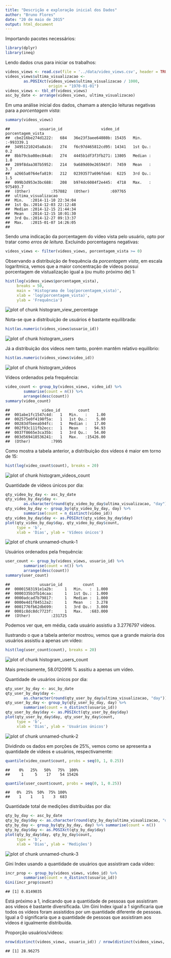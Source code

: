 ```yaml
---
title: "Descrição e exploração inicial dos Dados"
author: "Bruno Flores"
date: "20 de maio de 2015"
output: html_document
---
```


Importando pacotes necessários:


```r
library(dplyr)
library(ineq)
```

Lendo dados crus para iniciar os trabalhos:


```r
videos_views <- read.csv(file = '../data/video_views.csv', header = TRUE)
videos_views$ultima_visualizacao <- 
        as.POSIXct(videos_views$ultima_visualizacao / 1000, 
                   origin = "1970-01-01")
videos_views <- tbl_df(videos_views)
asc_by_date <- arrange(videos_views, ultima_visualizacao)
```

Em uma análise inicial dos dados, chamam a atenção leituras negativas para a
*porcentagem vista*:


```r
summary(videos_views)
```

```
##             usuario_id                 video_id      porcentagem_vista  
##  cbe216be274d1222:   684   36e23f3aee64080b: 15435   Min.   :-993339.1  
##  34951210245a8a16:   274   f6c97d465812cd95: 14341   1st Qu.:      0.2  
##  8bb79cba08ec84a8:   274   4445b1df3f3fb271: 13805   Median :      1.0  
##  289f8daa307b5952:   214   9a689d69e265943f:  7459   Mean   :      3.7  
##  a2665a0764efa819:   212   02393577a696fda6:  6225   3rd Qu.:      1.5  
##  099b3d953e3bc688:   208   b974dc6084f2e445:  4718   Max.   : 975493.7  
##  (Other)         :757882   (Other)         :697765                      
##  ultima_visualizacao          
##  Min.   :2014-11-10 22:34:04  
##  1st Qu.:2014-12-03 22:12:48  
##  Median :2014-12-15 21:44:34  
##  Mean   :2014-12-15 10:01:30  
##  3rd Qu.:2014-12-27 09:13:37  
##  Max.   :2015-01-07 14:26:05  
## 
```

Sendo uma indicação da porcentagem do vídeo vista pelo usuário, opto por tratar
como *erros de leitura*. Excluindo porcentagens negativas:


```r
videos_views <- filter(videos_views, porcentagem_vista >= 0)
```

Observando a distribuição de frequência da *porcentagem vista*, em escala 
logarítmica, vemos que a maior concentração de vídeos possui porcentagem de 
vistualização igual a (ou muito próximo de) 1:


```r
hist(log(videos_views$porcentagem_vista), 
     breaks = 50, 
     main = 'Histograma de log(porcentagem_vista)', 
     xlab = 'log(porcentagem_vista)', 
     ylab = 'Frequência')
```

![plot of chunk histogram_view_percentage](figure/histogram_view_percentage-1.png) 

Nota-se que a distribuição de usuários é bastante equilibrada:


```r
hist(as.numeric(videos_views$usuario_id))
```

![plot of chunk histogram_users](figure/histogram_users-1.png) 

Já a distribuição dos vídeos nem tanto, porém mantêm relativo equilíbrio:


```r
hist(as.numeric(videos_views$video_id))
```

![plot of chunk histogram_videos](figure/histogram_videos-1.png) 

Vídeos ordenados pela frequência:


```r
video_count <- group_by(videos_views, video_id) %>% 
        summarise(count = n()) %>%
        arrange(desc(count))
summary(video_count)
```

```
##              video_id        count         
##  001abe1fc1547c4d:   1   Min.   :    1.00  
##  002575e0f4198f5a:   1   1st Qu.:    5.00  
##  00283dfbeeab94fc:   1   Median :   17.00  
##  002f93c111fb2ecc:   1   Mean   :   94.93  
##  0037f8665e3ca35b:   1   3rd Qu.:   54.00  
##  003d569418536241:   1   Max.   :15426.00  
##  (Other)         :7995
```

Como mostra a tabela anterior, a distribuição dos vídeos é maior 
em torno de 15:


```r
hist(log(video_count$count), breaks = 20)
```

![plot of chunk histogram_videos_count](figure/histogram_videos_count-1.png) 

Quantidade de vídeos únicos por dia:


```r
qty_video_by_day <- asc_by_date
qty_video_by_day$day <- 
        as.character(round(qty_video_by_day$ultima_visualizacao, "day"))
qty_video_by_day <- group_by(qty_video_by_day, day) %>% 
        summarise(count = n_distinct(video_id))
qty_video_by_day$day <- as.POSIXct(qty_video_by_day$day)
plot(qty_video_by_day$day, qty_video_by_day$count,
     type = 'b', 
     xlab = 'Dias', ylab = 'Vídeos únicos')
```

![plot of chunk unnamed-chunk-1](figure/unnamed-chunk-1-1.png) 

Usuários ordenados pela frequência:


```r
user_count <- group_by(videos_views, usuario_id) %>% 
        summarise(count = n()) %>%
        arrange(desc(count))
summary(user_count)
```

```
##             usuario_id         count        
##  00001583191e1a2b:     1   Min.   :  1.000  
##  0000335b3fb14caa:     1   1st Qu.:  1.000  
##  0000adcad7b79817:     1   Median :  1.000  
##  0000e4d1f84512a2:     1   Mean   :  3.278  
##  0001776fb62db699:     1   3rd Qu.:  3.000  
##  0001c8dc8dc7723f:     1   Max.   :683.000  
##  (Other)         :231725
```

Podemos ver que, em média, cada usuário assistiu a 
3.2776797 vídeos.

Ilustrando o que a tabela anterior mostrou, vemos que a grande maioria dos 
usuários assistiu a apenas um vídeo:


```r
hist(log(user_count$count), breaks = 20)
```

![plot of chunk histogram_users_count](figure/histogram_users_count-1.png) 

Mais precisamente, 
58.0120916 %
assitiu a apenas um vídeo.

Quantidade de usuários únicos por dia:


```r
qty_user_by_day <- asc_by_date
qty_user_by_day$day <- 
        as.character(round(qty_user_by_day$ultima_visualizacao, "day"))
qty_user_by_day <- group_by(qty_user_by_day, day) %>% 
        summarise(count = n_distinct(usuario_id))
qty_user_by_day$day <- as.POSIXct(qty_user_by_day$day)
plot(qty_user_by_day$day, qty_user_by_day$count,
     type = 'b', 
     xlab = 'Dias', ylab = 'Usuários únicos')
```

![plot of chunk unnamed-chunk-2](figure/unnamed-chunk-2-1.png) 

Dividindo os dados em porções de 25%, vemos como se apresenta a 
quantidade de vídeos e usuários, respectivamente:


```r
quantile(video_count$count, probs = seq(0, 1, 0.25))
```

```
##    0%   25%   50%   75%  100% 
##     1     5    17    54 15426
```

```r
quantile(user_count$count, probs = seq(0, 1, 0.25))
```

```
##   0%  25%  50%  75% 100% 
##    1    1    1    3  683
```

Quantidade total de medições distribuídas por dia:


```r
qty_by_day <- asc_by_date
qty_by_day$day <- as.character(round(qty_by_day$ultima_visualizacao, "day"))
qty_by_day <- group_by(qty_by_day, day) %>% summarise(count = n())
qty_by_day$day <- as.POSIXct(qty_by_day$day)
plot(qty_by_day$day, qty_by_day$count, 
     type = 'b', 
     xlab = 'Dias', ylab = 'Medições')
```

![plot of chunk unnamed-chunk-3](figure/unnamed-chunk-3-1.png) 

Gini Index usando a quantidade de usuários que assistiram cada vídeo:


```r
incr_prop <- group_by(videos_views, video_id) %>% 
        summarise(count = n_distinct(usuario_id))
Gini(incr_prop$count)
```

```
## [1] 0.8149035
```

Está próximo a 1, indicando que a quantidade de pessoas que assistiram aos 
vídeos é bastante diversificada. Um Gini Index igual a 1 significaria que 
todos os vídeos foram assistidos por um quantidade diferente de pessoas. 
Igual a 0 significaria que a quantidade de pessoas que assistiram aos vídeos 
é igualmente distribuída.

Proporção usuários/videos:


```r
nrow(distinct(videos_views, usuario_id)) / nrow(distinct(videos_views, video_id))
```

```
## [1] 28.96275
```
